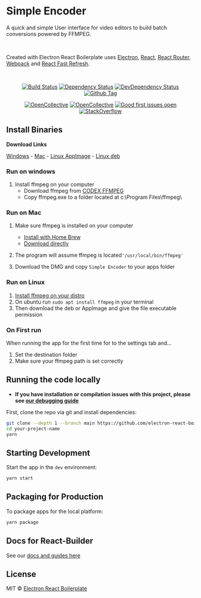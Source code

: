 # Simple Encoder

A quick and simple User interface for video editors to build batch conversions powered by FFMPEG.

<br>

<p>
  Created with Electron React Boilerplate uses <a href="https://electron.atom.io/">Electron</a>, <a href="https://facebook.github.io/react/">React</a>, <a href="https://github.com/reactjs/react-router">React Router</a>, <a href="https://webpack.js.org/">Webpack</a> and <a href="https://www.npmjs.com/package/react-refresh">React Fast Refresh</a>.
</p>

<br>

<div align="center">

[![Build Status][github-actions-status]][github-actions-url]
[![Dependency Status][david-image]][david-url]
[![DevDependency Status][david-dev-image]][david-dev-url]
[![Github Tag][github-tag-image]][github-tag-url]

[![OpenCollective](https://opencollective.com/electron-react-boilerplate/backers/badge.svg)](#backers)
[![OpenCollective](https://opencollective.com/electron-react-boilerplate/sponsors/badge.svg)](#sponsors)
[![Good first issues open][good-first-issue-image]][good-first-issue-url]
[![StackOverflow][stackoverflow-img]][stackoverflow-url]

</div>

## Install Binaries

**Download Links**

[Windows](https://github.com/dustatron/simple-encoder/releases/download/0.3.0/Simple.Encoder.Setup.0.3.0.exe) - [Mac](https://github.com/dustatron/simple-encoder/releases/download/0.3.0/Simple.Encoder-0.3.0.dmg) - [Linux AppImage](https://github.com/dustatron/simple-encoder/releases/download/0.3.0/Simple.Encoder-0.3.0.AppImage) - [Linux deb](https://github.com/dustatron/simple-encoder/releases/download/0.3.0/simple-encoder_0.3.0_amd64.deb)

### Run on windows

1. Install ffmpeg on your computer
   - Download ffmpeg from [CODEX FFMPEG](https://www.gyan.dev/ffmpeg/builds/)
   - Copy ffmpeg.exe to a folder located at c:\Program Files\ffmpeg\

### Run on Mac

1. Make sure ffmpeg is installed on your computer
   - [Install with Home Brew](http://jollejolles.com/install-ffmpeg-on-mac-os-x/)
   - [Download directly](https://evermeet.cx/ffmpeg/)
2. The program will assume ffmpeg is located`'/usr/local/bin/ffmpeg'`

3. Download the DMG and copy `Simple Encoder` to your apps folder

### Run on Linux

1. [Install ffmpeg on your distro](https://www.tecmint.com/install-ffmpeg-in-linux/)
2. On ubuntu run `sudo apt install ffmpeg` in your terminal
3. Then download the deb or AppImage and give the file executable permission

### On First run

When running the app for the first time for to the settings tab and...

1. Set the destination folder
2. Make sure your ffmpeg path is set correctly

## Running the code locally

- **If you have installation or compilation issues with this project, please see [our debugging guide](https://github.com/electron-react-boilerplate/electron-react-boilerplate/issues/400)**

First, clone the repo via git and install dependencies:

```bash
git clone --depth 1 --branch main https://github.com/electron-react-boilerplate/electron-react-boilerplate.git your-project-name
cd your-project-name
yarn
```

## Starting Development

Start the app in the `dev` environment:

```bash
yarn start
```

## Packaging for Production

To package apps for the local platform:

```bash
yarn package
```

## Docs for React-Builder

See our [docs and guides here](https://electron-react-boilerplate.js.org/docs/installation)

## License

MIT © [Electron React Boilerplate](https://github.com/electron-react-boilerplate)

[github-actions-status]: https://github.com/electron-react-boilerplate/electron-react-boilerplate/workflows/Test/badge.svg
[github-actions-url]: https://github.com/electron-react-boilerplate/electron-react-boilerplate/actions
[github-tag-image]: https://img.shields.io/github/tag/electron-react-boilerplate/electron-react-boilerplate.svg?label=version
[github-tag-url]: https://github.com/electron-react-boilerplate/electron-react-boilerplate/releases/latest
[stackoverflow-img]: https://img.shields.io/badge/stackoverflow-electron_react_boilerplate-blue.svg
[stackoverflow-url]: https://stackoverflow.com/questions/tagged/electron-react-boilerplate
[david-image]: https://img.shields.io/david/electron-react-boilerplate/electron-react-boilerplate.svg
[david-url]: https://david-dm.org/electron-react-boilerplate/electron-react-boilerplate
[david-dev-image]: https://img.shields.io/david/dev/electron-react-boilerplate/electron-react-boilerplate.svg?label=devDependencies
[david-dev-url]: https://david-dm.org/electron-react-boilerplate/electron-react-boilerplate?type=dev
[good-first-issue-image]: https://img.shields.io/github/issues/electron-react-boilerplate/electron-react-boilerplate/good%20first%20issue.svg?label=good%20first%20issues
[good-first-issue-url]: https://github.com/electron-react-boilerplate/electron-react-boilerplate/issues?q=is%3Aopen+is%3Aissue+label%3A"good+first+issue"

